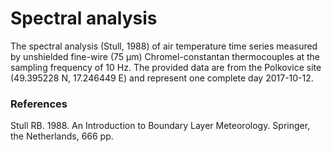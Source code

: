 # Spectral analysis

The spectral analysis (Stull, 1988) of air temperature time series measured by unshielded fine-wire (75 μm) Chromel-constantan thermocouples at the sampling frequency of 10 Hz. The provided data are from the Polkovice site (49.395228 N, 17.246449 E) and represent one complete day 2017-10-12. 

### References
Stull RB. 1988. An Introduction to Boundary Layer Meteorology. Springer, the Netherlands, 666 pp.
